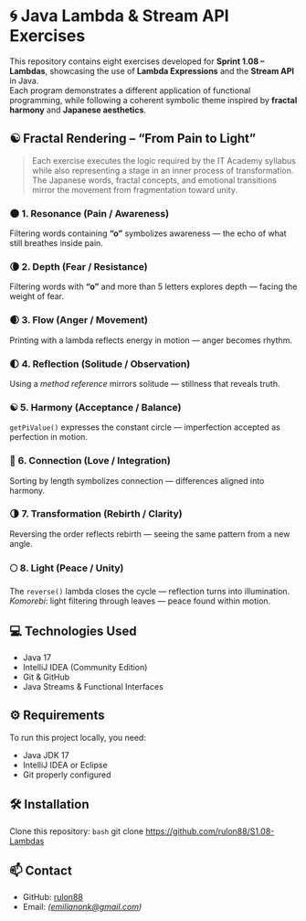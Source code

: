 # 🌀 Java Lambda & Stream API Exercises

This repository contains eight exercises developed for **Sprint 1.08 – Lambdas**, showcasing the use of **Lambda Expressions** and the **Stream API** in Java.  
Each program demonstrates a different application of functional programming, while following a coherent symbolic theme inspired by **fractal harmony** and **Japanese aesthetics**.


## ☯️ Fractal Rendering – “From Pain to Light”


> Each exercise executes the logic required by the IT Academy syllabus  
> while also representing a stage in an inner process of transformation.  
> The Japanese words, fractal concepts, and emotional transitions  
> mirror the movement from fragmentation toward unity.


### 🌑 1. Resonance (Pain / Awareness)
Filtering words containing **“o”** symbolizes awareness — the echo of what still breathes inside pain.

### 🌘 2. Depth (Fear / Resistance)
Filtering words with **“o”** and more than 5 letters explores depth — facing the weight of fear.

### 🌒 3. Flow (Anger / Movement)
Printing with a lambda reflects energy in motion — anger becomes rhythm.

### 🌓 4. Reflection (Solitude / Observation)
Using a *method reference* mirrors solitude — stillness that reveals truth.

### ☯️ 5. Harmony (Acceptance / Balance)
`getPiValue()` expresses the constant circle — imperfection accepted as perfection in motion.

### 💞 6. Connection (Love / Integration)
Sorting by length symbolizes connection — differences aligned into harmony.

### 🌗 7. Transformation (Rebirth / Clarity)
Reversing the order reflects rebirth — seeing the same pattern from a new angle.

### 🌕 8. Light (Peace / Unity)
The `reverse()` lambda closes the cycle — reflection turns into illumination.  
*Komorebi*: light filtering through leaves — peace found within motion.


## 💻 Technologies Used
- Java 17
- IntelliJ IDEA (Community Edition)
- Git & GitHub
- Java Streams & Functional Interfaces

## ⚙️ Requirements
To run this project locally, you need:
- Java JDK 17
- IntelliJ IDEA or Eclipse
- Git properly configured

## 🛠️ Installation
Clone this repository:
```bash```
git clone https://github.com/rulon88/S1.08-Lambdas


## 📫 Contact
- GitHub: [rulon88](https://github.com/rulon88)
- Email: *(emilianonk@gmail.com)*




